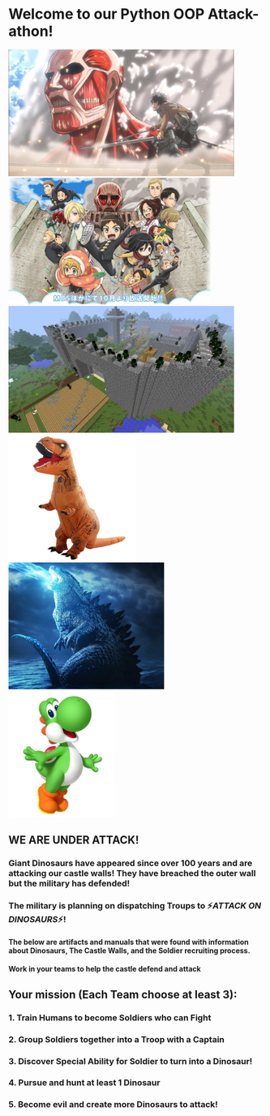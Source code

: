 # Welcome to our Python OOP Attack-athon!

<img src="./imgs/att.jpg" alt="attack" height="250px">
<img src="./imgs/chibi.jpg" alt="scouts" height="250px">
<img src="./imgs/castle.jpg" alt="castle" height="250px">
<img src="./imgs/scary.jpg" alt="dino" height="250px">
<img src="./imgs/godzilla.jpg" alt="dino" height="250px">
<img src="./imgs/yoshi.png" alt="dino" height="250px">

## WE ARE UNDER ATTACK!

### **Giant Dinosaurs** have appeared since over 100 years and are attacking our castle walls! They have breached the outer wall but the military has defended!

### The military is planning on dispatching Troups to :zap:**_ATTACK ON DINOSAURS_**:zap:!

#### The below are artifacts and manuals that were found with information about Dinosaurs, The Castle Walls, and the Soldier recruiting process.

#### Work in your teams to help the castle defend and attack

## Your mission (Each Team choose at least 3):

### 1. Train Humans to become Soldiers who can Fight

### 2. Group Soldiers together into a Troop with a Captain

### 3. Discover Special Ability for Soldier to turn into a Dinosaur!

### 4. Pursue and hunt at least 1 Dinosaur

### 5. Become evil and create more Dinosaurs to attack!
